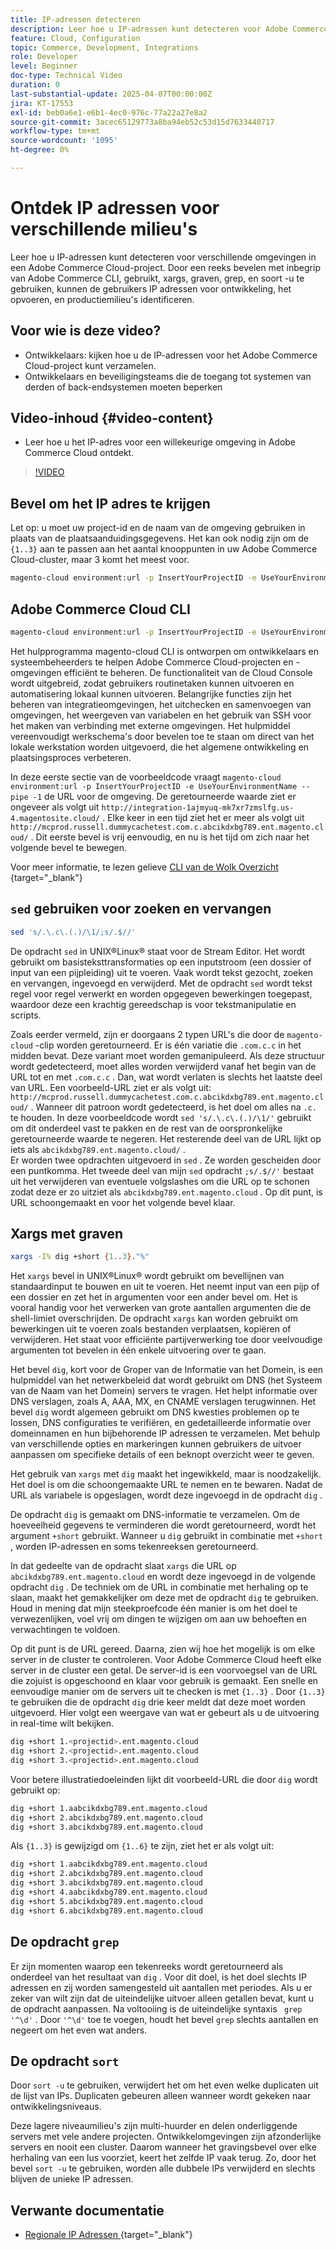 ```yaml
---
title: IP-adressen detecteren
description: Leer hoe u IP-adressen kunt detecteren voor Adobe Commerce Cloud-omgevingen om de beveiliging te verbeteren en servercommunicatie te stroomlijnen
feature: Cloud, Configuration
topic: Commerce, Development, Integrations
role: Developer
level: Beginner
doc-type: Technical Video
duration: 0
last-substantial-update: 2025-04-07T00:00:00Z
jira: KT-17553
exl-id: beb0a6e1-e6b1-4ec0-976c-77a22a27e8a2
source-git-commit: 3acec65129773a8ba94eb52c53d15d7633440717
workflow-type: tm+mt
source-wordcount: '1095'
ht-degree: 0%

---
```


# Ontdek IP adressen voor verschillende milieu&#39;s

Leer hoe u IP-adressen kunt detecteren voor verschillende omgevingen in een Adobe Commerce Cloud-project. Door een reeks bevelen met inbegrip van Adobe Commerce CLI, gebruikt, xargs, graven, grep, en soort -u te gebruiken, kunnen de gebruikers IP adressen voor ontwikkeling, het opvoeren, en productiemilieu&#39;s identificeren.

## Voor wie is deze video?

* Ontwikkelaars: kijken hoe u de IP-adressen voor het Adobe Commerce Cloud-project kunt verzamelen.
* Ontwikkelaars en beveiligingsteams die de toegang tot systemen van derden of back-endsystemen moeten beperken

## Video-inhoud {#video-content}

* Leer hoe u het IP-adres voor een willekeurige omgeving in Adobe Commerce Cloud ontdekt.

>[!VIDEO](https://video.tv.adobe.com/v/3457493/?learn=on)

## Bevel om het IP adres te krijgen

Let op: u moet uw project-id en de naam van de omgeving gebruiken in plaats van de plaatsaanduidingsgegevens.  Het kan ook nodig zijn om de `{1..3}` aan te passen aan het aantal knooppunten in uw Adobe Commerce Cloud-cluster, maar 3 komt het meest voor.

```bash
magento-cloud environment:url -p InsertYourProjectID -e UseYourEnvironmentName --pipe -1 | sed 's/.\.c\.(.)/\1/;s/.$//' | xargs -I% dig +short {1..3}."%" | grep '^\d' | sort -u
```

## Adobe Commerce Cloud CLI

```bash
magento-cloud environment:url -p InsertYourProjectID -e UseYourEnvironmentName --pipe -1
```

Het hulpprogramma magento-cloud CLI is ontworpen om ontwikkelaars en systeembeheerders te helpen Adobe Commerce Cloud-projecten en -omgevingen efficiënt te beheren. De functionaliteit van de Cloud Console wordt uitgebreid, zodat gebruikers routinetaken kunnen uitvoeren en automatisering lokaal kunnen uitvoeren. Belangrijke functies zijn het beheren van integratieomgevingen, het uitchecken en samenvoegen van omgevingen, het weergeven van variabelen en het gebruik van SSH voor het maken van verbinding met externe omgevingen. Het hulpmiddel vereenvoudigt werkschema&#39;s door bevelen toe te staan om direct van het lokale werkstation worden uitgevoerd, die het algemene ontwikkeling en plaatsingsproces verbeteren.

In deze eerste sectie van de voorbeeldcode vraagt `magento-cloud environment:url -p InsertYourProjectID -e UseYourEnvironmentName --pipe -1` de URL voor de omgeving. De geretourneerde waarde ziet er ongeveer als volgt uit `http://integration-1ajmyuq-mk7xr7zmslfg.us-4.magentosite.cloud/` . Elke keer in een tijd ziet het er meer als volgt uit `http://mcprod.russell.dummycachetest.com.c.abcikdxbg789.ent.magento.cloud/` .  Dit eerste bevel is vrij eenvoudig, en nu is het tijd om zich naar het volgende bevel te bewegen.

Voor meer informatie, te lezen gelieve [ CLI van de Wolk Overzicht ](https://experienceleague.adobe.com/nl/docs/commerce-on-cloud/user-guide/dev-tools/cloud-cli/cloud-cli-overview){target="_blank"} 

## `sed` gebruiken voor zoeken en vervangen

```bash
sed 's/.\.c\.(.)/\1/;s/.$//'
```

De opdracht `sed` in UNIX®Linux® staat voor de Stream Editor. Het wordt gebruikt om basisteksttransformaties op een inputstroom (een dossier of input van een pijpleiding) uit te voeren. Vaak wordt tekst gezocht, zoeken en vervangen, ingevoegd en verwijderd. Met de opdracht `sed` wordt tekst regel voor regel verwerkt en worden opgegeven bewerkingen toegepast, waardoor deze een krachtig gereedschap is voor tekstmanipulatie en scripts.

Zoals eerder vermeld, zijn er doorgaans 2 typen URL&#39;s die door de `magento-cloud` -clip worden geretourneerd. Er is één variatie die `.com.c.c` in het midden bevat. Deze variant moet worden gemanipuleerd. Als deze structuur wordt gedetecteerd, moet alles worden verwijderd vanaf het begin van de URL tot en met `.com.c.c` .  Dan, wat wordt verlaten is slechts het laatste deel van URL. Een voorbeeld-URL ziet er als volgt uit: `http://mcprod.russell.dummycachetest.com.c.abcikdxbg789.ent.magento.cloud/` .  Wanneer dit patroon wordt gedetecteerd, is het doel om alles na `.c.` te houden.  In deze voorbeeldcode wordt `sed 's/.\.c\.(.)/\1/'` gebruikt om dit onderdeel vast te pakken en de rest van de oorspronkelijke geretourneerde waarde te negeren. Het resterende deel van de URL lijkt op iets als `abcikdxbg789.ent.magento.cloud/` .\
Er worden twee opdrachten uitgevoerd in `sed` . Ze worden gescheiden door een puntkomma. Het tweede deel van mijn `sed` opdracht `;s/.$//'` bestaat uit het verwijderen van eventuele volgslashes om die URL op te schonen zodat deze er zo uitziet als `abcikdxbg789.ent.magento.cloud` .  Op dit punt, is URL schoongemaakt en voor het volgende bevel klaar.

## Xargs met graven

```bash
xargs -I% dig +short {1..3}."%"
```

Het `xargs` bevel in UNIX®Linux® wordt gebruikt om bevellijnen van standaardinput te bouwen en uit te voeren. Het neemt input van een pijp of een dossier en zet het in argumenten voor een ander bevel om. Het is vooral handig voor het verwerken van grote aantallen argumenten die de shell-limiet overschrijden. De opdracht `xargs` kan worden gebruikt om bewerkingen uit te voeren zoals bestanden verplaatsen, kopiëren of verwijderen. Het staat voor efficiënte partijverwerking toe door veelvoudige argumenten tot bevelen in één enkele uitvoering over te gaan.

Het bevel `dig`, kort voor de Groper van de Informatie van het Domein, is een hulpmiddel van het netwerkbeleid dat wordt gebruikt om DNS (het Systeem van de Naam van het Domein) servers te vragen. Het helpt informatie over DNS verslagen, zoals A, AAA, MX, en CNAME verslagen terugwinnen. Het bevel `dig` wordt algemeen gebruikt om DNS kwesties problemen op te lossen, DNS configuraties te verifiëren, en gedetailleerde informatie over domeinnamen en hun bijbehorende IP adressen te verzamelen. Met behulp van verschillende opties en markeringen kunnen gebruikers de uitvoer aanpassen om specifieke details of een beknopt overzicht weer te geven.

Het gebruik van `xargs` met `dig` maakt het ingewikkeld, maar is noodzakelijk. Het doel is om die schoongemaakte URL te nemen en te bewaren.  Nadat de URL als variabele is opgeslagen, wordt deze ingevoegd in de opdracht `dig` .

De opdracht `dig` is gemaakt om DNS-informatie te verzamelen. Om de hoeveelheid gegevens te verminderen die wordt geretourneerd, wordt het argument `+short` gebruikt. Wanneer u `dig` gebruikt in combinatie met `+short` , worden IP-adressen en soms tekenreeksen geretourneerd.

In dat gedeelte van de opdracht slaat `xargs` die URL op `abcikdxbg789.ent.magento.cloud` en wordt deze ingevoegd in de volgende opdracht `dig` . De techniek om de URL in combinatie met herhaling op te slaan, maakt het gemakkelijker om deze met de opdracht `dig` te gebruiken. Houd in mening dat mijn steekproefcode één manier is om het doel te verwezenlijken, voel vrij om dingen te wijzigen om aan uw behoeften en verwachtingen te voldoen.

Op dit punt is de URL gereed. Daarna, zien wij hoe het mogelijk is om elke server in de cluster te controleren. Voor Adobe Commerce Cloud heeft elke server in de cluster een getal. De server-id is een voorvoegsel van de URL die zojuist is opgeschoond en klaar voor gebruik is gemaakt. Een snelle en eenvoudige manier om de servers uit te checken is met `{1..3}` . Door `{1..3}` te gebruiken die de opdracht `dig` drie keer meldt dat deze moet worden uitgevoerd. Hier volgt een weergave van wat er gebeurt als u de uitvoering in real-time wilt bekijken.

```bash
dig +short 1.<projectid>.ent.magento.cloud
dig +short 2.<projectid>.ent.magento.cloud
dig +short 3.<projectid>.ent.magento.cloud
```

Voor betere illustratiedoeleinden lijkt dit voorbeeld-URL die door `dig` wordt gebruikt op:

```bash
dig +short 1.aabcikdxbg789.ent.magento.cloud
dig +short 2.abcikdxbg789.ent.magento.cloud
dig +short 3.abcikdxbg789.ent.magento.cloud
```

Als `{1..3}` is gewijzigd om `{1..6}` te zijn, ziet het er als volgt uit:

```bash
dig +short 1.aabcikdxbg789.ent.magento.cloud
dig +short 2.abcikdxbg789.ent.magento.cloud
dig +short 3.abcikdxbg789.ent.magento.cloud
dig +short 4.aabcikdxbg789.ent.magento.cloud
dig +short 5.abcikdxbg789.ent.magento.cloud
dig +short 6.abcikdxbg789.ent.magento.cloud
```

## De opdracht `grep`

Er zijn momenten waarop een tekenreeks wordt geretourneerd als onderdeel van het resultaat van `dig` . Voor dit doel, is het doel slechts IP adressen en zij worden samengesteld uit aantallen met periodes. Als u er zeker van wilt zijn dat de uiteindelijke uitvoer alleen getallen bevat, kunt u de opdracht aanpassen. Na voltooiing is de uiteindelijke syntaxis ` grep '^\d'` .  Door `'^\d'` toe te voegen, houdt het bevel `grep` slechts aantallen en negeert om het even wat anders.

## De opdracht `sort`

Door `sort -u` te gebruiken, verwijdert het om het even welke duplicaten uit de lijst van IPs. Duplicaten gebeuren alleen wanneer wordt gekeken naar ontwikkelingsniveaus.

Deze lagere niveaumilieu&#39;s zijn multi-huurder en delen onderliggende servers met vele andere projecten. Ontwikkelomgevingen zijn afzonderlijke servers en nooit een cluster. Daarom wanneer het gravingsbevel over elke herhaling van een lus voorziet, keert het zelfde IP vaak terug. Zo, door het bevel `sort -u` te gebruiken, worden alle dubbele IPs verwijderd en slechts blijven de unieke IP adressen.



## Verwante documentatie

* [ Regionale IP Adressen ](https://experienceleague.adobe.com/en/docs/commerce-on-cloud/user-guide/project/regional-ip-addresses|https://experienceleague.adobe.com/en/docs/commerce-on-cloud/user-guide/project/regional-ip-addresses){target="_blank"} 
